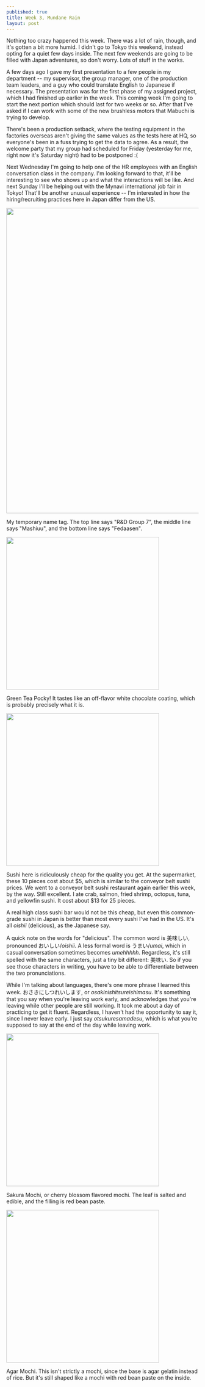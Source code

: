 ```yaml
---
published: true
title: Week 3, Mundane Rain
layout: post
---
```

Nothing too crazy happened this week. There was a lot of rain, though, and it's gotten a bit more humid. I didn't go to Tokyo this weekend, instead opting for a quiet few days inside. The next few weekends are going to be filled with Japan adventures, so don't worry. Lots of stuff in the works.

A few days ago I gave my first presentation to a few people in my department -- my supervisor, the group manager, one of the production team leaders, and a guy who could translate English to Japanese if necessary. The presentation was for the first phase of my assigned project, which I had finished up earlier in the week. This coming week I'm going to start the next portion which should last for two weeks or so. After that I've asked if I can work with some of the new brushless motors that Mabuchi is trying to develop. 

There's been a production setback, where the testing equipment in the factories overseas aren't giving the same values as the tests here at HQ, so everyone's been in a fuss trying to get the data to agree. As a result, the welcome party that my group had scheduled for Friday (yesterday for me, right now it's Saturday night) had to be postponed :(

Next Wednesday I'm going to help one of the HR employees with an English conversation class in the company. I'm looking forward to that, it'll be interesting to see who shows up and what the interactions will be like. And next Sunday I'll be helping out with the Mynavi international job fair in Tokyo! That'll be another unusual experience -- I'm interested in how the hiring/recruiting practices here in Japan differ from the US. 

<a href="https://farm8.staticflickr.com/7541/27597637795_64203b0cbb_h.jpg"><img src="https://farm8.staticflickr.com/7541/27597637795_64203b0cbb_h.jpg" style="width:800px"></a>

  My temporary name tag. The top line says "R&D Group 7", the middle line says "Mashiuu", and the bottom line says "Fedaasen".

<a href="https://farm8.staticflickr.com/7270/27597637365_4d967326b4_z.jpg"><img src="https://farm8.staticflickr.com/7270/27597637365_4d967326b4_z.jpg" style="width:400px"></a>

 Green Tea Pocky! It tastes like an off-flavor white chocolate coating, which is probably precisely what it is. 

<a href="https://farm8.staticflickr.com/7230/27597638325_9e83673602_z.jpg"><img src="https://farm8.staticflickr.com/7230/27597638325_9e83673602_z.jpg" style="width:400px"></a>

  Sushi here is ridiculously cheap for the quality you get. At the supermarket, these 10 pieces cost about $5, which is similar to the conveyor belt sushi prices. We went to a conveyor belt sushi restaurant again earlier this week, by the way. Still excellent. I ate crab, salmon, fried shrimp, octopus, tuna, and yellowfin sushi. It cost about $13 for 25 pieces. 

A real high class sushi bar would not be this cheap, but even this common-grade sushi in Japan is better than most every sushi I've had in the US. It's all _oishii_ (delicious), as the Japanese say. 

A quick note on the words for "delicious". The common word is 美味しい, pronounced おいしい/_oishii_. A less formal word is うまい/_umai_, which in casual conversation sometimes becomes _umehhhhh_. Regardless, it's still spelled with the same characters, just a tiny bit different: 美味い. So if you see those characters in writing, you have to be able to differentiate between the two pronunciations.

While I'm talking about languages, there's one more phrase I learned this week. おさきにしつれいします, or _osakinishitsureishimasu_. It's something that you say when you're leaving work early, and acknowledges that you're leaving while other people are still working. It took me about a day of practicing to get it fluent. Regardless, I haven't had the opportunity to say it, since I never leave early. I just say _otsukuresamadesu_, which is what you're supposed to say at the end of the day while leaving work. 

  <a href="https://farm8.staticflickr.com/7251/27597637245_03673e5844_z.jpg"><img src="https://farm8.staticflickr.com/7251/27597637245_03673e5844_z.jpg" style="width:400px"></a>

  Sakura Mochi, or cherry blossom flavored mochi. The leaf is salted and edible, and the filling is red bean paste.

  <a href="https://farm8.staticflickr.com/7437/27597636075_ae97ce7cb9_z.jpg"><img src="https://farm8.staticflickr.com/7437/27597636075_ae97ce7cb9_z.jpg" style="width:400px"></a>

  Agar Mochi. This isn't strictly a mochi, since the base is agar gelatin instead of rice. But it's still shaped like a mochi with red bean paste on the inside.